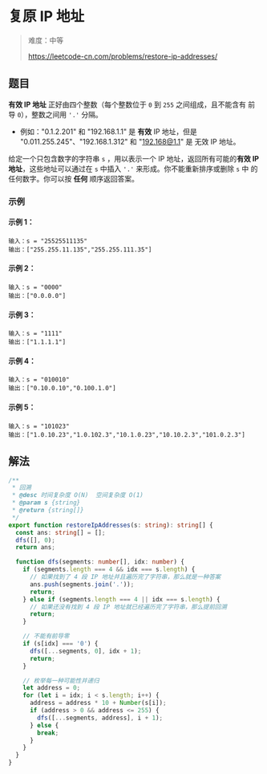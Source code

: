 # 复原 IP 地址

> 难度：中等
>
> https://leetcode-cn.com/problems/restore-ip-addresses/

## 题目

**有效 IP 地址** 正好由四个整数（每个整数位于 `0` 到 `255` 之间组成，且不能含有
前导 `0`），整数之间用 `'.'` 分隔。

- 例如："0.1.2.201" 和 "192.168.1.1" 是 **有效** IP 地址，但是
  "0.011.255.245"、"192.168.1.312" 和 "192.168@1.1" 是 无效 IP 地址。

给定一个只包含数字的字符串 `s` ，用以表示一个 IP 地址，返回所有可能的**有效 IP
地址**，这些地址可以通过在 `s` 中插入 `'.'` 来形成。你不能重新排序或删除 `s` 中
的任何数字。你可以按 **任何** 顺序返回答案。

### 示例

#### 示例 1：

```
输入：s = "25525511135"
输出：["255.255.11.135","255.255.111.35"]
```

#### 示例 2：

```
输入：s = "0000"
输出：["0.0.0.0"]
```

#### 示例 3：

```
输入：s = "1111"
输出：["1.1.1.1"]
```

#### 示例 4：

```
输入：s = "010010"
输出：["0.10.0.10","0.100.1.0"]
```

#### 示例 5：

```
输入：s = "101023"
输出：["1.0.10.23","1.0.102.3","10.1.0.23","10.10.2.3","101.0.2.3"]
```

## 解法

```typescript
/**
 * 回溯
 * @desc 时间复杂度 O(N)  空间复杂度 O(1)
 * @param s {string}
 * @return {string[]}
 */
export function restoreIpAddresses(s: string): string[] {
  const ans: string[] = [];
  dfs([], 0);
  return ans;

  function dfs(segments: number[], idx: number) {
    if (segments.length === 4 && idx === s.length) {
      // 如果找到了 4 段 IP 地址并且遍历完了字符串，那么就是一种答案
      ans.push(segments.join('.'));
      return;
    } else if (segments.length === 4 || idx === s.length) {
      // 如果还没有找到 4 段 IP 地址就已经遍历完了字符串，那么提前回溯
      return;
    }

    // 不能有前导零
    if (s[idx] === '0') {
      dfs([...segments, 0], idx + 1);
      return;
    }

    // 枚举每一种可能性并递归
    let address = 0;
    for (let i = idx; i < s.length; i++) {
      address = address * 10 + Number(s[i]);
      if (address > 0 && address <= 255) {
        dfs([...segments, address], i + 1);
      } else {
        break;
      }
    }
  }
}
```
